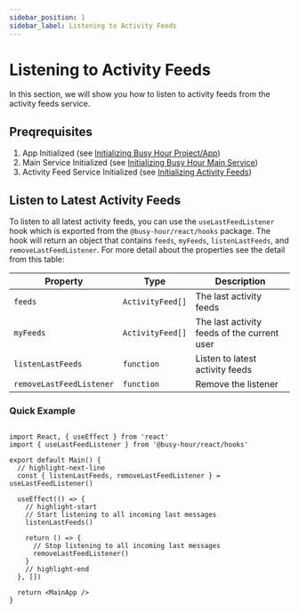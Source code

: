 ```yaml
---
sidebar_position: 1
sidebar_label: Listening to Activity Feeds
---
```


# Listening to Activity Feeds

In this section, we will show you how to listen to activity feeds from the activity feeds service.

## Preqrequisites

1. App Initialized (see [Initializing Busy Hour Project/App](../getting-started#initializing-busy-hour-projectapp))
2. Main Service Initialized (see [Initializing Busy Hour Main Service](../getting-started#initializing-busy-hour-main-service))
3. Activity Feed Service Initialized (see [Initializing Activity Feeds](../initializing-services#initializing-activity-feeds))

## Listen to Latest Activity Feeds

To listen to all latest activity feeds, you can use the `useLastFeedListener` hook which is exported from the `@busy-hour/react/hooks` package. The hook will return an object that contains `feeds`, `myFeeds`, `listenLastFeeds`, and `removeLastFeedListener`. For more detail about the properties see the detail from this table:

| Property                 | Type             | Description                                 |
| ------------------------ | ---------------- | ------------------------------------------- |
| `feeds`                  | `ActivityFeed[]` | The last activity feeds                     |
| `myFeeds`                | `ActivityFeed[]` | The last activity feeds of the current user |
| `listenLastFeeds`        | `function`       | Listen to latest activity feeds             |
| `removeLastFeedListener` | `function`       | Remove the listener                         |

### Quick Example

```tsx title="src/main.tsx"

import React, { useEffect } from 'react'
import { useLastFeedListener } from '@busy-hour/react/hooks'

export default Main() {
  // highlight-next-line
  const { listenLastFeeds, removeLastFeedListener } = useLastFeedListener()

  useEffect(() => {
    // highlight-start
    // Start listening to all incoming last messages
    listenLastFeeds()

    return () => {
      // Stop listening to all incoming last messages
      removeLastFeedListener()
    }
    // highlight-end
  }, [])

  return <MainApp />
}

```
